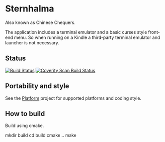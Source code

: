 # Sternhalma

Also known as Chinese Chequers.

The application includes a terminal emulator and a basic curses style front-end menu. So when
running on a Kindle a third-party terminal emulator and launcher is not necessary.

## Status

[![Build Status](https://travis-ci.org/AnotherJohnH/Sternhalma.svg?branch=master)](https://travis-ci.org/AnotherJohnH/Sternhalma)
[![Coverity Scan Build Status](https://scan.coverity.com/projects/13930/badge.svg)](https://scan.coverity.com/projects/anotherjohnh-sternhalma)

## Portability and style

See the [Platform](https://github.com/AnotherJohnH/Platform) project for supported platforms
and coding style.

## How to build

Build using cmake.

mkdir build
cd build
cmake ..
make
